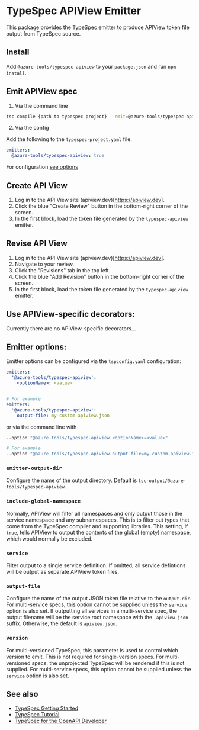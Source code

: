 # TypeSpec APIView Emitter

This package provides the [TypeSpec](https://github.com/microsoft/typespec) emitter to produce APIView token file output from TypeSpec source.

## Install

Add `@azure-tools/typespec-apiview` to your `package.json` and run `npm install`.

## Emit APIView spec

1. Via the command line

```bash
tsc compile {path to typespec project} --emit=@azure-tools/typespec-apiview
```

2. Via the config

Add the following to the `typespec-project.yaml` file.

```yaml
emitters:
  @azure-tools/typespec-apiview: true
```

For configuration [see options](#emitter-options)

## Create API View

1. Log in to the API View site (apiview.dev)[https://apiview.dev].
2. Click the blue "Create Review" button in the bottom-right corner of the screen.
3. In the first block, load the token file generated by the `typespec-apiview` emitter.

## Revise API View

1. Log in to the API View site (apiview.dev)[https://apiview.dev].
2. Navigate to your review.
3. Click the "Revisions" tab in the top left.
4. Click the blue "Add Revision" button in the bottom-right corner of the screen.
5. In the first block, load the token file generated by the `typespec-apiview` emitter.

## Use APIView-specific decorators:

Currently there are no APIView-specific decorators...

## Emitter options:

Emitter options can be configured via the `tspconfig.yaml` configuration:

```yaml
emitters:
  '@azure-tools/typespec-apiview':
    <optionName>: <value>


# For example
emitters:
  '@azure-tools/typespec-apiview':
    output-file: my-custom-apiview.json
```

or via the command line with

```bash
--option "@azure-tools/typespec-apiview.<optionName>=<value>"

# For example
--option "@azure-tools/typespec-apiview.output-file=my-custom-apiview.json"
```

### `emitter-output-dir`

Configure the name of the output directory. Default is `tsc-output/@azure-tools/typespec-apiview`.

### `include-global-namespace`

Normally, APIView will filter all namespaces and only output those in the service namespace and any
subnamespaces. This is to filter out types that come from the TypeSpec compiler and supporting libraries.
This setting, if `true`, tells APIView to output the contents of the global (empty) namespace, which
would normally be excluded.

### `service`

Filter output to a single service definition. If omitted, all service defintions will be
output as separate APIView token files.

### `output-file`

Configure the name of the output JSON token file relative to the `output-dir`. For multi-service
specs, this option cannot be supplied unless the `service` option is also set. If outputting
all services in a multi-service spec, the output filename will be the service root namespace with the
`-apiview.json` suffix. Otherwise, the default is `apiview.json`.

### `version`

For multi-versioned TypeSpec, this parameter is used to control which version to emit. This
is not required for single-version specs. For multi-versioned specs, the unprojected TypeSpec will
be rendered if this is not supplied. For multi-service specs, this option cannot be supplied
unless the `service` option is also set.

## See also

- [TypeSpec Getting Started](https://github.com/microsoft/typespec#getting-started)
- [TypeSpec Tutorial](https://github.com/microsoft/typespec/blob/main/docs/tutorial.md)
- [TypeSpec for the OpenAPI Developer](https://github.com/microsoft/typespec/blob/main/docs/typespec-for-openapi-dev.md)
